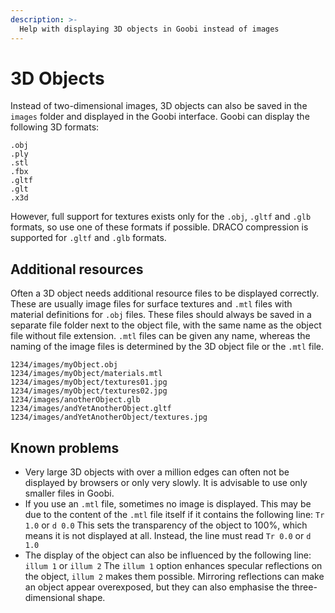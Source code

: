 ```yaml
---
description: >-
  Help with displaying 3D objects in Goobi instead of images
---
```


# 3D Objects

Instead of two-dimensional images, 3D objects can also be saved in the `images` folder and displayed in the Goobi interface. Goobi can display the following 3D formats:

```text
.obj
.ply
.stl
.fbx
.gltf
.glt
.x3d
```

However, full support for textures exists only for the `.obj`, `.gltf` and `.glb` formats, so use one of these formats if possible. DRACO compression is supported for `.gltf` and `.glb` formats.

## Additional resources

Often a 3D object needs additional resource files to be displayed correctly. These are usually image files for surface textures and `.mtl` files with material definitions for `.obj` files. These files should always be saved in a separate file folder next to the object file, with the same name as the object file without file extension. `.mtl` files can be given any name, whereas the naming of the image files is determined by the 3D object file or the `.mtl` file.

```text
1234/images/myObject.obj
1234/images/myObject/materials.mtl
1234/images/myObject/textures01.jpg
1234/images/myObject/textures02.jpg
1234/images/anotherObject.glb
1234/images/andYetAnotherObject.gltf
1234/images/andYetAnotherObject/textures.jpg
```

## Known problems

* Very large 3D objects with over a million edges can often not be displayed by browsers or only very slowly. It is advisable to use only smaller files in Goobi. 
* If you use an `.mtl` file, sometimes no image is displayed. This may be due to the content of the `.mtl` file itself if it contains the following line: `Tr 1.0` or `d 0.0` This sets the transparency of the object to 100%, which means it is not displayed at all. Instead, the line must read `Tr 0.0` or `d 1.0` 
* The display of the object can also be influenced by the following line: `illum 1` or `illum 2` The `illum 1` option enhances specular reflections on the object, `illum 2` makes them possible. Mirroring reflections can make an object appear overexposed, but they can also emphasise the three-dimensional shape.